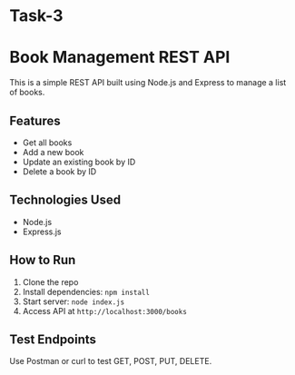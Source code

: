 # Task-3
# Book Management REST API

This is a simple REST API built using Node.js and Express to manage a list of books.

## Features

- Get all books
- Add a new book
- Update an existing book by ID
- Delete a book by ID

## Technologies Used

- Node.js
- Express.js

## How to Run

1. Clone the repo
2. Install dependencies: `npm install`
3. Start server: `node index.js`
4. Access API at `http://localhost:3000/books`

## Test Endpoints

Use Postman or curl to test GET, POST, PUT, DELETE.
